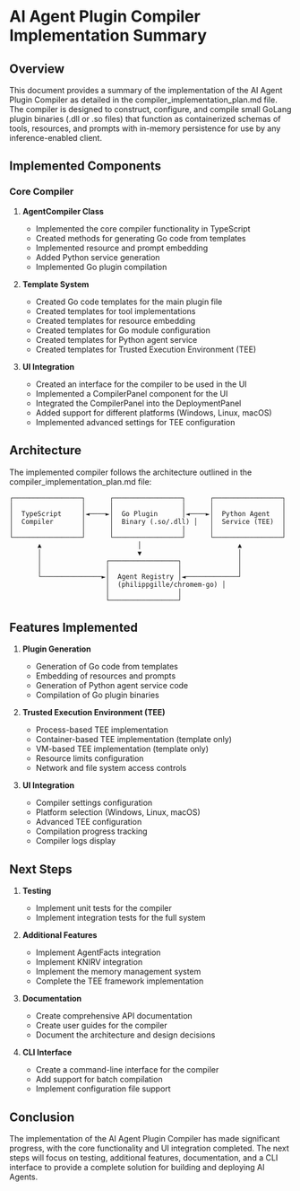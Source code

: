 # AI Agent Plugin Compiler Implementation Summary

## Overview

This document provides a summary of the implementation of the AI Agent Plugin Compiler as detailed in the compiler_implementation_plan.md file. The compiler is designed to construct, configure, and compile small GoLang plugin binaries (.dll or .so files) that function as containerized schemas of tools, resources, and prompts with in-memory persistence for use by any inference-enabled client.

## Implemented Components

### Core Compiler

1. **AgentCompiler Class**
   - Implemented the core compiler functionality in TypeScript
   - Created methods for generating Go code from templates
   - Implemented resource and prompt embedding
   - Added Python service generation
   - Implemented Go plugin compilation

2. **Template System**
   - Created Go code templates for the main plugin file
   - Created templates for tool implementations
   - Created templates for resource embedding
   - Created templates for Go module configuration
   - Created templates for Python agent service
   - Created templates for Trusted Execution Environment (TEE)

3. **UI Integration**
   - Created an interface for the compiler to be used in the UI
   - Implemented a CompilerPanel component for the UI
   - Integrated the CompilerPanel into the DeploymentPanel
   - Added support for different platforms (Windows, Linux, macOS)
   - Implemented advanced settings for TEE configuration

## Architecture

The implemented compiler follows the architecture outlined in the compiler_implementation_plan.md file:

```
┌─────────────────┐      ┌─────────────────┐      ┌─────────────────┐
│                 │      │                 │      │                 │
│  TypeScript     │◄────►│  Go Plugin      │◄────►│  Python Agent   │
│  Compiler       │      │  Binary (.so/.dll) │   │  Service (TEE)  │
│                 │      │                 │      │                 │
└─────────────────┘      └─────────────────┘      └─────────────────┘
       ▲                        │                        ▲
       │                        ▼                        │
       │                ┌─────────────────┐              │
       │                │                 │              │
       └───────────────►│  Agent Registry │◄─────────────┘
                        │  (philippgille/chromem-go) │
                        │                 │
                        └─────────────────┘
```

## Features Implemented

1. **Plugin Generation**
   - Generation of Go code from templates
   - Embedding of resources and prompts
   - Generation of Python agent service code
   - Compilation of Go plugin binaries

2. **Trusted Execution Environment (TEE)**
   - Process-based TEE implementation
   - Container-based TEE implementation (template only)
   - VM-based TEE implementation (template only)
   - Resource limits configuration
   - Network and file system access controls

3. **UI Integration**
   - Compiler settings configuration
   - Platform selection (Windows, Linux, macOS)
   - Advanced TEE configuration
   - Compilation progress tracking
   - Compiler logs display

## Next Steps

1. **Testing**
   - Implement unit tests for the compiler
   - Implement integration tests for the full system

2. **Additional Features**
   - Implement AgentFacts integration
   - Implement KNIRV integration
   - Implement the memory management system
   - Complete the TEE framework implementation

3. **Documentation**
   - Create comprehensive API documentation
   - Create user guides for the compiler
   - Document the architecture and design decisions

4. **CLI Interface**
   - Create a command-line interface for the compiler
   - Add support for batch compilation
   - Implement configuration file support

## Conclusion

The implementation of the AI Agent Plugin Compiler has made significant progress, with the core functionality and UI integration completed. The next steps will focus on testing, additional features, documentation, and a CLI interface to provide a complete solution for building and deploying AI Agents.